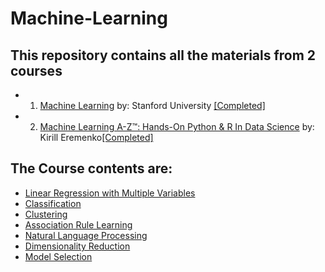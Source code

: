 # Machine-Learning

## This repository contains all the materials from 2 courses 
- 1) [Machine Learning](https://www.coursera.org/learn/machine-learning) by: Stanford University [[Completed]](https://www.coursera.org/account/accomplishments/certificate/CZQD57MXN6KT)
- 2) [Machine Learning A-Z™: Hands-On Python & R In Data Science](https://www.udemy.com/machinelearning/learn/v4/) by: Kirill Eremenko[[Completed]]()


## The Course contents are:
- [Linear Regression with Multiple Variables](https://github.com/souvikb07/Machine-Learning/tree/master/Linear%20Regression%20with%20Multiple%20Variables)
- [Classification](https://github.com/souvikb07/Machine-Learning/tree/master/Classification)
- [Clustering](https://github.com/souvikb07/Machine-Learning/blob/master/Clustering/README.md)
- [Association Rule Learning](https://github.com/souvikb07/Machine-Learning/tree/master/Association%20Rule%20Learning%20-%20Apriori)
- [Natural Language Processing](https://github.com/souvikb07/Machine-Learning/tree/master/Natural%20Language%20Processing)
- [Dimensionality Reduction](https://github.com/souvikb07/Machine-Learning/tree/master/Dimensionality%20Reduction)
- [Model Selection](https://github.com/souvikb07/Machine-Learning/tree/master/Model%20Selection)
